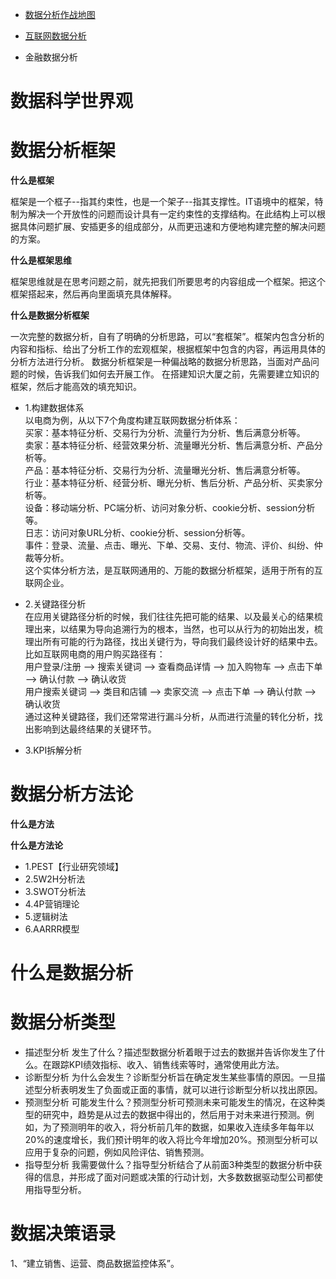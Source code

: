 - [数据分析作战地图](https://zhangfengfirst.github.io/03data_analytic/数据分析脑图.html)

- [互联网数据分析](03data_analytic/Internet/readme.md)

- 金融数据分析


# 数据科学世界观

# 数据分析框架
**什么是框架**

框架是一个框子--指其约束性，也是一个架子--指其支撑性。IT语境中的框架，特制为解决一个开放性的问题而设计具有一定约束性的支撑结构。在此结构上可以根据具体问题扩展、安插更多的组成部分，从而更迅速和方便地构建完整的解决问题的方案。

**什么是框架思维**

框架思维就是在思考问题之前，就先把我们所要思考的内容组成一个框架。把这个框架搭起来，然后再向里面填充具体解释。

**什么是数据分析框架**

一次完整的数据分析，自有了明确的分析思路，可以“套框架”。框架内包含分析的内容和指标、给出了分析工作的宏观框架，根据框架中包含的内容，再运用具体的分析方法进行分析。
数据分析框架是一种偏战略的数据分析思路，当面对产品问题的时候，告诉我们如何去开展工作。
在搭建知识大厦之前，先需要建立知识的框架，然后才能高效的填充知识。

- 1.构建数据体系<br>
以电商为例，从以下7个角度构建互联网数据分析体系：<br>
买家：基本特征分析、交易行为分析、流量行为分析、售后满意分析等。<br>
卖家：基本特征分析、经营效果分析、流量曝光分析、售后满意分析、产品分析等。<br>
产品：基本特征分析、交易行为分析、流量曝光分析、售后满意分析等。<br>
行业：基本特征分析、经营分析、曝光分析、售后分析、产品分析、买卖家分析等。<br>
设备：移动端分析、PC端分析、访问对象分析、cookie分析、session分析等。<br>
日志：访问对象URL分析、cookie分析、session分析等。<br>
事件：登录、流量、点击、曝光、下单、交易、支付、物流、评价、纠纷、仲裁等分析。<br>
这个实体分析方法，是互联网通用的、万能的数据分析框架，适用于所有的互联网企业。

- 2.关键路径分析<br>
在应用关键路径分析的时候，我们往往先把可能的结果、以及最关心的结果梳理出来，以结果为导向追溯行为的根本，当然，也可以从行为的初始出发，梳理出所有可能的行为路径，找出关键行为，导向我们最终设计好的结果中去。<br>
比如互联网电商的用户购买路径有：<br>
用户登录/注册 --> 搜索关键词 --> 查看商品详情 --> 加入购物车 --> 点击下单 --> 确认付款 --> 确认收货<br>
用户搜索关键词 --> 类目和店铺 --> 卖家交流 --> 点击下单 --> 确认付款 --> 确认收货<br>
通过这种关键路径，我们还常常进行漏斗分析，从而进行流量的转化分析，找出影响到达最终结果的关键环节。

- 3.KPI拆解分析

# 数据分析方法论

**什么是方法**

**什么是方法论**

- 1.PEST【行业研究领域】
- 2.5W2H分析法
- 3.SWOT分析法
- 4.4P营销理论
- 5.逻辑树法
- 6.AARRR模型

# 什么是数据分析

# 数据分析类型
- 描述型分析
发生了什么？描述型数据分析着眼于过去的数据并告诉你发生了什么。在跟踪KPI绩效指标、收入、销售线索等时，通常使用此方法。
- 诊断型分析
为什么会发生？诊断型分析旨在确定发生某些事情的原因。一旦描述型分析表明发生了负面或正面的事情，就可以进行诊断型分析以找出原因。
- 预测型分析
可能发生什么？预测型分析可预测未来可能发生的情况，在这种类型的研究中，趋势是从过去的数据中得出的，然后用于对未来进行预测。例如，为了预测明年的收入，将分析前几年的数据，如果收入连续多年每年以20%的速度增长，我们预计明年的收入将比今年增加20%。预测型分析可以应用于复杂的问题，例如风险评估、销售预测。
- 指导型分析
我需要做什么？指导型分析结合了从前面3种类型的数据分析中获得的信息，并形成了面对问题或决策的行动计划，大多数数据驱动型公司都使用指导型分析。

# 数据决策语录
1、“建立销售、运营、商品数据监控体系”。


